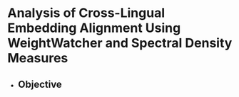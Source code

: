 # Analysis of Cross-Lingual Embedding Alignment Using WeightWatcher and Spectral Density Measures

* ## Objective
